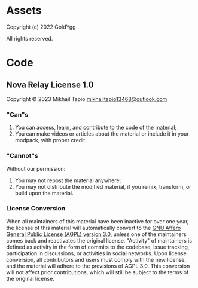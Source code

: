 # Assets
Copyright (c) 2022 GoldYgg

All rights reserved.

# Code
## Nova Relay License 1.0

Copyright © 2023 Mikhail Tapio <mikhailtapio13468@outlook.com>

### "Can"s

1. You can access, learn, and contribute to the code of the material;
2. You can make videos or articles about the material or include it in your modpack, with proper credit.

### "Cannot"s

Without our permission:

1. You may not repost the material anywhere;
2. You may not distribute the modified material, if you remix, transform, or build upon the material.

### License Conversion

When all maintainers of this material have been inactive for over one year, the license of this material will
automatically convert to
the [GNU Affero General Public License (AGPL) version 3.0](https://www.gnu.org/licenses/agpl-3.0.html), unless one of
the maintainers comes back and reactivates the original license.
"Activity" of maintainers is defined as activity in the form of commits to the codebase, issue tracking, participation
in discussions, or activities in social networks. Upon license conversion, all contributors and users must comply with
the new license, and the material will adhere to the provisions of AGPL 3.0. This conversion will not affect prior
contributions, which will still be subject to the terms of the original license.
